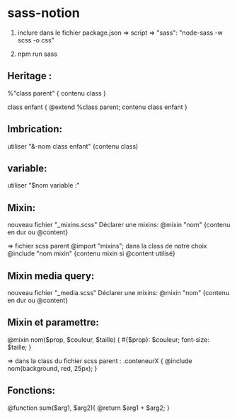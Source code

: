 # sass-notion
1. inclure dans le fichier package.json => script => "sass": "node-sass -w scss -o css"

2. npm run sass

## Heritage :

%"class parent" { contenu class }

class enfant {
@extend %class parent;
contenu class enfant
}

## Imbrication:

utiliser "&-nom class enfant" {contenu class)

## variable:

utiliser "$nom variable :"

## Mixin:

nouveau fichier "\_mixins.scss"
Déclarer une mixins: @mixin "nom" {contenu en dur ou @content}

=> fichier scss parent
@import "mixins";
dans la class de notre choix @include "nom mixin" {contenu mixin si @content utilisé}

## Mixin media query:

nouveau fichier "\_media.scss"
Déclarer une mixins: @mixin "nom" {contenu en dur ou @content}

## Mixin et paramettre:

@mixin nom($prop, $couleur, $taille) {
  #{$prop}: $couleur;
font-size: $taille;
}

=> dans la class du fichier scss parent :
.conteneurX {
@include nom(background, red, 25px);
}

## Fonctions:

@function sum($arg1, $arg2){
  @return $arg1 + $arg2;
}

